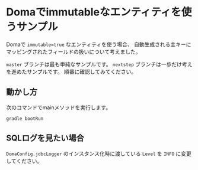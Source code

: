 # Domaでimmutableなエンティティを使うサンプル

Domaで `immutable=true` なエンティティを使う場合、
自動生成される主キーにマッピングされたフィールドの扱いについて考えました。

`master` ブランチは最も単純なサンプルです。
`nextstep` ブランチは一歩だけ考えを進めたサンプルです。
順番に確認してみてください。

## 動かし方

次のコマンドでmainメソッドを実行します。

```
gradle bootRun
```

## SQLログを見たい場合

`DomaConfig.jdbcLogger` のインスタンス化時に渡している
`Level` を `INFO` に変更してください。

